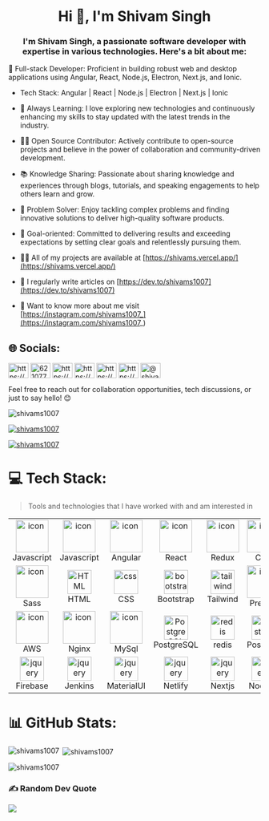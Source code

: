 
<h1 align="center">Hi 👋, I'm Shivam Singh</h1>
<h3 align="center">I'm Shivam Singh, a passionate software developer with expertise in various technologies. Here's a bit about me:</h3>

🚀 Full-stack Developer: Proficient in building robust web and desktop applications using Angular, React, Node.js, Electron, Next.js, and Ionic.

-  Tech Stack: Angular | React | Node.js | Electron | Next.js | Ionic

- 🌱 Always Learning: I love exploring new technologies and continuously enhancing my skills to stay updated with the latest trends in the industry.

- 👨‍💻 Open Source Contributor: Actively contribute to open-source projects and believe in the power of collaboration and community-driven development.

- 📚 Knowledge Sharing: Passionate about sharing knowledge and experiences through blogs, tutorials, and speaking engagements to help others learn and grow.

- 🔧 Problem Solver: Enjoy tackling complex problems and finding innovative solutions to deliver high-quality software products.

- 🎯 Goal-oriented: Committed to delivering results and exceeding expectations by setting clear goals and relentlessly pursuing them.

- 👨‍💻 All of my projects are available at [https://shivams.vercel.app/](https://shivams.vercel.app/)

- 📝 I regularly write articles on [https://dev.to/shivams1007](https://dev.to/shivams1007)

- 📝 Want to know more about me visit [https://instagram.com/shivams1007_](https://instagram.com/shivams1007_)


## 🌐 Socials:
<p align="left">
<a href="https://dev.to/shivams1007" target="blank"><img align="center" src="https://raw.githubusercontent.com/rahuldkjain/github-profile-readme-generator/master/src/images/icons/Social/devto.svg" alt="https://dev.to/shivamblog" height="30" width="40" /></a>
<a href="https://twitter.com/shivams1007" target="blank"><img align="center" src="https://raw.githubusercontent.com/rahuldkjain/github-profile-readme-generator/master/src/images/icons/Social/twitter.svg" alt="6210773a93ac429" height="30" width="40" /></a>
<a href="https://www.linkedin.com/in/shivams1007" target="blank"><img align="center" src="https://raw.githubusercontent.com/rahuldkjain/github-profile-readme-generator/master/src/images/icons/Social/linked-in-alt.svg" alt="https://www.linkedin.com/in/shivams1007" height="30" width="40" /></a>
<a href="https://stackoverflow.com/users/https://stackoverflow.com/users/13964645/shivam-singh" target="blank"><img align="center" src="https://raw.githubusercontent.com/rahuldkjain/github-profile-readme-generator/master/src/images/icons/Social/stack-overflow.svg" alt="https://stackoverflow.com/users/13964645/shivam-singh" height="30" width="40" /></a>
<a href="https://www.facebook.com/shivams1007" target="blank"><img align="center" src="https://raw.githubusercontent.com/rahuldkjain/github-profile-readme-generator/master/src/images/icons/Social/facebook.svg" alt="https://www.facebook.com/shivams1007" height="30" width="40" /></a>
<a href="https://www.instagram.com/shivams1007_/?next=%2f" target="blank"><img align="center" src="https://raw.githubusercontent.com/rahuldkjain/github-profile-readme-generator/master/src/images/icons/Social/instagram.svg" alt="https://www.instagram.com/shivams1007_/?next=%2f" height="30" width="40" /></a>
<a href="https://medium.com/@shivams1007" target="blank"><img align="center" src="https://raw.githubusercontent.com/rahuldkjain/github-profile-readme-generator/master/src/images/icons/Social/medium.svg" alt="@shivams1007" height="30" width="40" /></a>
</p>


Feel free to reach out for collaboration opportunities, tech discussions, or just to say hello! 😊



<p align="left"> <img src="https://komarev.com/ghpvc/?username=shivams1007&label=Profile%20views&color=0e75b6&style=flat" alt="shivams1007" /> </p>

<p align="left"> <a href="https://github.com/ryo-ma/github-profile-trophy"><img src="https://github-profile-trophy.vercel.app/?username=shivams1007" alt="shivams1007" /></a> </p>

<p align="left"> <a href="https://twitter.com/shivams1007" target="blank"><img src="https://img.shields.io/twitter/follow/shivams1007?logo=twitter&style=for-the-badge" alt="shivams1007" /></a> </p>


# 💻 Tech Stack: 

> Tools and technologies that I have worked with and am interested in

<table>
  <tr>
    <td align="center" width="96">
        <img src="https://techstack-generator.vercel.app/js-icon.svg" alt="icon" width="65" height="65" />
      <br>Javascript
    </td>
    <td align="center" width="96">
        <img src="https://techstack-generator.vercel.app/ts-icon.svg" alt="icon" width="65" height="65" />
      <br>Javascript
    </td>
    <td align="center" width="96">
        <img src="https://skillicons.dev/icons?i=angular" alt="icon" width="65" height="65" />
      <br>Angular
    </td>
    <td align="center" width="96">
        <img src="https://techstack-generator.vercel.app/react-icon.svg" alt="icon" width="65" height="65" />
      <br>React
    </td>
    <td align="center" width="96">
        <img src="https://techstack-generator.vercel.app/redux-icon.svg" alt="icon" width="65" height="65" />
      <br>Redux
    </td>
    <td align="center" width="96">
        <img src="https://techstack-generator.vercel.app/cpp-icon.svg" alt="icon" width="65" height="65" />
      <br>C++
    </td>
    <td align="center" width="96">
        <img src="https://techstack-generator.vercel.app/graphql-icon.svg" alt="icon" width="65" height="65" />
      <br>GraphQL
    </td>
    <td align="center" width="96">
        <img src="https://techstack-generator.vercel.app/docker-icon.svg" alt="icon" width="65" height="65" />
      <br>Docker
    </td>
    <td align="center" width="96">
        <img src="https://techstack-generator.vercel.app/restapi-icon.svg" alt="icon" width="65" height="65" />
      <br>Rest
    </td>
    </tr>
    <tr>
    <td align="center" width="96">
        <img src="https://techstack-generator.vercel.app/sass-icon.svg" alt="icon" width="65" height="65" />
      <br>Sass
    </td>
    <td align="center"  width="96">
        <img src="https://skillicons.dev/icons?i=html" width="48" height="48" alt="HTML" />
      <br>HTML
    </td>
    <td align="center" width="96">
        <img src="https://skillicons.dev/icons?i=css" width="48" height="48" alt="css" />
      <br>CSS
    </td>
    <td align="center"  width="96">
        <img src="https://skillicons.dev/icons?i=bootstrap" width="48" height="48" alt="bootstrap" />
      <br>Bootstrap
    </td>
    <td align="center" width="96">
        <img src="https://skillicons.dev/icons?i=tailwind" width="48" height="48" alt="tailwind" />
      <br>Tailwind
    </td>
    <td align="center" width="96">
        <img src="https://techstack-generator.vercel.app/prettier-icon.svg" alt="icon" width="65" height="65" />
      <br>Prettier
    </td>
    <td align="center" width="96">
        <img src="https://techstack-generator.vercel.app/github-icon.svg" alt="icon" width="65" height="65" />
      <br>Github
    </td>
    <td align="center" width="96"> 
        <img src="https://user-images.githubusercontent.com/25181517/192108372-f71d70ac-7ae6-4c0d-8395-51d8870c2ef0.png" width="48" height="48" alt="Git" />
      <br>Git
    </td>
    <td align="center"  width="96">
        <img src="https://user-images.githubusercontent.com/25181517/192108376-c675d39b-90f6-4073-bde6-5a9291644657.png" width="48" height="48" alt="GitLab" />
      <br>GitLab
    </td>
  </tr>
  <tr>
  <td align="center" width="96">
        <img src="https://techstack-generator.vercel.app/aws-icon.svg" alt="icon" width="65" height="65" />
      <br>AWS
    </td>
    <td align="center" width="96">
        <img src="https://techstack-generator.vercel.app/nginx-icon.svg" alt="icon" width="65" height="65" />
      <br>Nginx
    </td>
    <td align="center" width="96">
        <img src="https://techstack-generator.vercel.app/mysql-icon.svg" alt="icon" width="65" height="65" />
      <br>MySql
    </td>
    <td align="center" width="96">
        <img src="https://skillicons.dev/icons?i=postgres" width="48" height="48" alt="PostgreSQL" />
      <br>PostgreSQL
    </td>
    <td align="center" width="96">
        <img src="https://skillicons.dev/icons?i=redis" width="48" height="48" alt="redis" />
      <br>redis
    </td>
    <td align="center" width="96">
        <img src="https://user-images.githubusercontent.com/25181517/192109061-e138ca71-337c-4019-8d42-4792fdaa7128.png" width="48" height="48" alt="Postman" />
      <br>Postman
    </td>
    <td align="center" width="96">
        <img src="https://skillicons.dev/icons?i=jquery" width="48" height="48" alt="jquery" />
      <br>JQuery
    </td>
    <td align="center" width="96">
        <img src="https://skillicons.dev/icons?i=electron" width="48" height="48" alt="jquery" />
      <br>Electron
    </td>
    <td align="center" width="96">
        <img src="https://skillicons.dev/icons?i=figma" width="48" height="48" alt="jquery" />
      <br>Figma
    </td>
  </tr>
  <tr>
    <td align="center" width="96">
        <img src="https://skillicons.dev/icons?i=firebase" width="48" height="48" alt="jquery" />
      <br>Firebase
    </td>
    <td align="center" width="96">
        <img src="https://skillicons.dev/icons?i=jenkins" width="48" height="48" alt="jquery" />
      <br>Jenkins
    </td>
    <td align="center" width="96">
        <img src="https://skillicons.dev/icons?i=materialui" width="48" height="48" alt="jquery" />
      <br>MaterialUI
    </td>
    <td align="center" width="96">
        <img src="https://skillicons.dev/icons?i=netlify" width="48" height="48" alt="jquery" />
      <br>Netlify
    </td>
    <td align="center" width="96">
        <img src="https://skillicons.dev/icons?i=nextjs" width="48" height="48" alt="jquery" />
      <br>Nextjs
    </td>
    <td align="center" width="96">
        <img src="https://skillicons.dev/icons?i=nodejs" width="48" height="48" alt="jquery" />
      <br>NodeJs
    </td>
    <td align="center" width="96">
        <img src="https://skillicons.dev/icons?i=sqlite" width="48" height="48" alt="jquery" />
      <br>Sqlite
    </td>
    <td align="center" width="96">
        <img src="https://skillicons.dev/icons?i=arduino" width="48" height="48" alt="jquery" />
      <br>Arduino
    </td>
    <td align="center" width="96">
        <img src="https://skillicons.dev/icons?i=cloudflare" width="48" height="48" alt="jquery" />
      <br>Cloudflare
    </td>
  </tr>
</table>

# 📊 GitHub Stats:
<p><img align="left" src="https://github-readme-stats.vercel.app/api/top-langs?username=shivams1007&show_icons=true&locale=en&layout=compact" alt="shivams1007" /></p>

<p>&nbsp;<img align="center" src="https://github-readme-stats.vercel.app/api?username=shivams1007&show_icons=true&locale=en" alt="shivams1007" /></p>

<p><img align="center" src="https://github-readme-streak-stats.herokuapp.com/?user=shivams1007&" alt="shivams1007" /></p>

### ✍️ Random Dev Quote
![](https://quotes-github-readme.vercel.app/api?type=horizontal&theme=radical)



